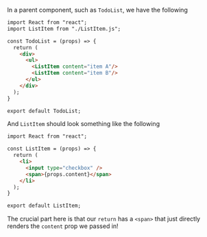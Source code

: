 In a parent component, such as `TodoList`, we have the following
```html
import React from "react";
import ListItem from "./ListItem.js";

const TodoList = (props) => {
  return (
    <div>
      <ul>
        <ListItem content="item A"/>
        <ListItem content="item B"/>
      </ul>
    </div>
  );
}

export default TodoList;

```
And `ListItem` should look something like the following
```html
import React from "react";

const ListItem = (props) => {
  return (
    <li>
      <input type="checkbox" />
      <span>{props.content}</span>
    </li>
  );
}

export default ListItem;

```
The crucial part here is that our `return` has a `<span>` that just directly renders the `content` prop we passed in!